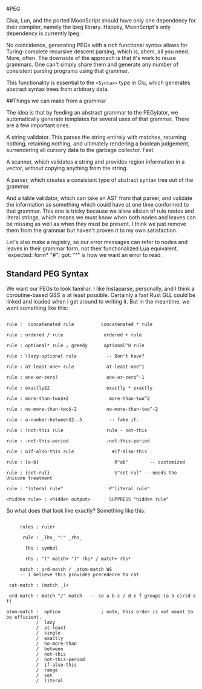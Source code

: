 #PEG 

Clua, Lun, and the ported MoonScript should have only one dependency for their compiler, namely the lpeg library. Happily, MoonScript's only dependency is currently lpeg. 

No coincidence, generating PEGs with a rich functional syntax allows for Turing-complete recursive descent parsing, which is, ahem, all you need. More, often. The downside of the approach is that it's work to reuse grammars. One can't simply share them and generate any number of consistent parsing programs using that grammar. 

This functionality is essential to the `<Syntax>` type in Clu, which generates abstract syntax trees from arbitrary data. 

##Things we can make from a grammar

The idea is that by feeding an abstract grammar to the PEGylator, we automatically generate templates for several uses of that grammar. There are a few important ones.

A string validator. This parses the string entirely with matches, returning nothing, retaining nothing, and ultimately rendering a boolean judgement, surrendering all cursory data to the garbage collector. Fast. 

A scanner, which validates a string and provides region information in a vector, without copying anything from the string.

A parser, which creates a consistent type of abstract syntax tree out of the grammar. 

And a table validator, which can take an AST from that parser, and validate the information as something which could have at one time conformed to that grammar. This one is tricky because we allow elision of rule nodes and literal strings, which means we must know when both nodes and leaves can be missing as well as when they must be present. I think we just remove them from the grammar but haven't proven it to my own satisfaction. 

Let's also make a registry, so our error messages can refer to nodes and leaves in their grammar form, not their functionalized Lua equivalent. `expected: form* "#";   got: "^" is how we want an error to read. 

## Standard PEG Syntax

We want our PEGs to look familiar. I like Instaparse, personally, and I think a coroutine-based GSS is at least possible. Certainly a fast Rust GLL could be linked and loaded when I get around to writing it. But in the meantime, we want something like this:

```text

rule :  concatenated rule          concatenated * rule

rule : ordered / rule               ordered + rule

rule : optional* rule ; greedy      optional^0 rule
 
rule : \lazy-optional rule           -- Don't have?

rule : at-least-one+ rule            at-least-one^1

rule : one-or-zero?                  one-or-zero^-1

rule : exactly$2                     exactly * exactly

rule : more-than-two$+2               more-than-two^2

rule : no-more-than-two$-2           no-more-than-two^-2

rule : a-number-between$2..5          -- fake it.

rule : !not-this rule                rule - not-this

rule : -not-this-period              -not-this-period   

rule : &if-also-this rule              #if-also-this

rule : [a-b]                            R"ab"        -- customized

rule : {set-rul}                        S"set-rul" -- needs the Unicode treatment
 
rule : "literal rule"                 P"literal rule"

<hidden rule> : <hidden output>       SUPPRESS "hidden rule"

```

So what does that look like exactly? Something like this:

```

     rules : rule+

      rule : _lhs_ ":" _rhs_

       lhs : symbol

       rhs : "(" match+ ")" rhs* / match+ rhs*

     match : ord-match / _atom-match WS 
     -- I believe this provides precedence to cat

 cat-match : (match _)+

 ord-match : match "/" match   -- so a b c / d e f groups (a b c)/(d e f)

atom-match :  option               ; note, this order is not meant to be efficient. 
           /  lazy 
           /  at-least 
           /  single 
           /  exactly 
           /  no-more-than 
           /  between 
           /  not-this
           /  not-this-period
           /  if-also-this
           /  range
           /  set
           /  literal 
```
